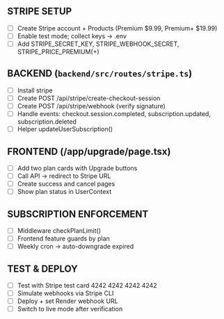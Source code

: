## STRIPE SETUP
- [ ] Create Stripe account + Products (Premium $9.99, Premium+ $19.99)
- [ ] Enable test mode; collect keys → .env
- [ ] Add STRIPE_SECRET_KEY, STRIPE_WEBHOOK_SECRET, STRIPE_PRICE_PREMIUM(+)

## BACKEND (`backend/src/routes/stripe.ts`)
- [ ] Install stripe
- [ ] Create POST /api/stripe/create-checkout-session
- [ ] Create POST /api/stripe/webhook (verify signature)
- [ ] Handle events: checkout.session.completed, subscription.updated, subscription.deleted
- [ ] Helper updateUserSubscription()

## FRONTEND (/app/upgrade/page.tsx)
- [ ] Add two plan cards with Upgrade buttons
- [ ] Call API → redirect to Stripe URL
- [ ] Create success and cancel pages
- [ ] Show plan status in UserContext

## SUBSCRIPTION ENFORCEMENT
- [ ] Middleware checkPlanLimit()
- [ ] Frontend feature guards by plan
- [ ] Weekly cron → auto-downgrade expired

## TEST & DEPLOY
- [ ] Test with Stripe test card 4242 4242 4242 4242
- [ ] Simulate webhooks via Stripe CLI
- [ ] Deploy + set Render webhook URL
- [ ] Switch to live mode after verification
